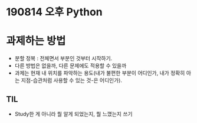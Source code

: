 # 190814 오후 Python

# 과제하는 방법

- 분할 정복 : 전체면서 부분인 것부터 시작하기.
- 다른 방법은 없을까, 다른 문제에도 적용할 수 있을까
- 과제는 현재 내 위치를 파악하는 용도(내가 불편한 부분이 어디인가, 내가 정확히 아는 지점-습관처럼 사용할 수 있는 것-은 어디인가).

## TIL

- Study한 게 아니라 뭘 알게 되었는지, 뭘 느꼈는지 쓰기